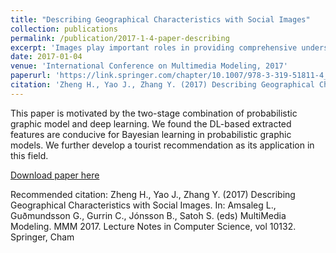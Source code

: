 ```yaml
---
title: "Describing Geographical Characteristics with Social Images"
collection: publications
permalink: /publication/2017-1-4-paper-describing
excerpt: 'Images play important roles in providing comprehensive understanding of our physical world. When thinking of a tourist city, one can immediately imagine pictures of its famous attractions. With the boom of social images, we attempt to explore the possibility of describing geographical characteristics of different regions. We here propose a Geographical Latent Attribute Model (GLAM) to mine regional characteristics from social images, which is expected to provide a comprehensive view of the regions. The model assumes that a geographical region consists of different “attributes” (e.g., infrastructures, attractions, events and activities) and “attributes” are interpreted by different image “clusters”. Both “attributes” and image “clusters” are modeled as latent variables. The experimental analysis on a collection of 2.5M Flickr photos regarding Chinese provinces and cities has shown that the proposed model is promising in describing regional characteristics. Moreover, we demonstrate the usefulness of the proposed model for place recommendation.'
date: 2017-01-04
venue: 'International Conference on Multimedia Modeling, 2017'
paperurl: 'https://link.springer.com/chapter/10.1007/978-3-319-51811-4_10'
citation: 'Zheng H., Yao J., Zhang Y. (2017) Describing Geographical Characteristics with Social Images. In: Amsaleg L., Guðmundsson G., Gurrin C., Jónsson B., Satoh S. (eds) MultiMedia Modeling. MMM 2017. Lecture Notes in Computer Science, vol 10132. Springer, Cham'
---
```

This paper is motivated by the two-stage combination of probabilistic graphic model and deep learning. We found the DL-based extracted features are conducive for Bayesian learning in probabilistic graphic models. We further develop a tourist recommendation as its application in this field.

[Download paper here](http://hjzheng.github.io/files/2017-MMM-Describing.pdf)

Recommended citation: Zheng H., Yao J., Zhang Y. (2017) Describing Geographical Characteristics with Social Images. In: Amsaleg L., Guðmundsson G., Gurrin C., Jónsson B., Satoh S. (eds) MultiMedia Modeling. MMM 2017. Lecture Notes in Computer Science, vol 10132. Springer, Cham
